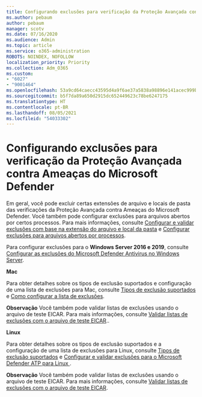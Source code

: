 ```yaml
---
title: Configurando exclusões para verificação da Proteção Avançada contra Ameaças do Microsoft Defender
ms.author: pebaum
author: pebaum
manager: scotv
ms.date: 07/16/2020
ms.audience: Admin
ms.topic: article
ms.service: o365-administration
ROBOTS: NOINDEX, NOFOLLOW
localization_priority: Priority
ms.collection: Adm_O365
ms.custom:
- "6027"
- "9001464"
ms.openlocfilehash: 53a9cd64caecc43595d4a9f6ae37a5838a98896e141acec999bf9980e8a365f2
ms.sourcegitcommit: b5f7da89a650d2915dc652449623c78be6247175
ms.translationtype: HT
ms.contentlocale: pt-BR
ms.lasthandoff: 08/05/2021
ms.locfileid: "54033302"
---
```

# <a name="configuring-exclusions-for-microsoft-defender-atp-scan"></a>Configurando exclusões para verificação da Proteção Avançada contra Ameaças do Microsoft Defender

Em geral, você pode excluir certas extensões de arquivo e locais de pasta das verificações da Proteção Avançada contra Ameaças do Microsoft Defender. Você também pode configurar exclusões para arquivos abertos por certos processos. Para mais informações, consulte [Configurar e validar exclusões com base na extensão do arquivo e local da pasta](/windows/security/threat-protection/microsoft-defender-antivirus/configure-extension-file-exclusions-microsoft-defender-antivirus) e [Configurar exclusões para arquivos abertos por processos](/windows/security/threat-protection/microsoft-defender-antivirus/configure-process-opened-file-exclusions-microsoft-defender-antivirus).

Para configurar exclusões para o **Windows Server 2016 e 2019**, consulte [Configurar as exclusões do Microsoft Defender Antivirus no Windows Server](/windows/security/threat-protection/microsoft-defender-antivirus/configure-server-exclusions-microsoft-defender-antivirus).

**Mac**

Para obter detalhes sobre os tipos de exclusão suportados e configuração de uma lista de exclusões para Mac, consulte [Tipos de exclusão suportados](/windows/security/threat-protection/microsoft-defender-atp/mac-exclusions#supported-exclusion-types) e [Como configurar a lista de exclusões](/windows/security/threat-protection/microsoft-defender-atp/mac-exclusions#how-to-configure-the-list-of-exclusions).

**Observação** Você também pode validar listas de exclusões usando o arquivo de teste EICAR. Para mais informações, consulte [Validar listas de exclusões com o arquivo de teste EICAR](/windows/security/threat-protection/microsoft-defender-atp/mac-exclusions#validate-exclusions-lists-with-the-eicar-test-file).. 

**Linux**

Para obter detalhes sobre os tipos de exclusão suportados e a configuração de uma lista de exclusões para Linux, consulte [Tipos de exclusão suportados](/windows/security/threat-protection/microsoft-defender-atp/linux-exclusions#supported-exclusion-types) e [Configurar e validar exclusões para o Microsoft Defender ATP para Linux ](/windows/security/threat-protection/microsoft-defender-atp/linux-exclusions).

**Observação** Você também pode validar listas de exclusões usando o arquivo de teste EICAR. Para mais informações, consulte [Validar listas de exclusões com o arquivo de teste EICAR](/windows/security/threat-protection/microsoft-defender-atp/linux-exclusions#validate-exclusions-lists-with-the-eicar-test-file). 